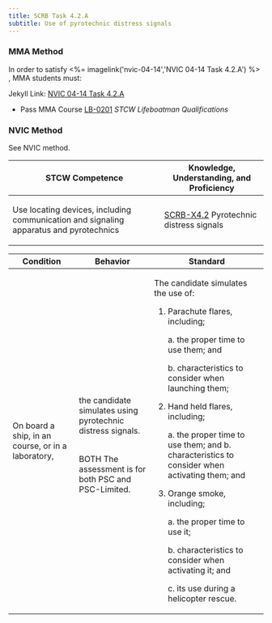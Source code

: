 ```yaml
---
title: SCRB Task 4.2.A 
subtitle: Use of pyrotechnic distress signals
---
```



### MMA Method

In order to satisfy <%= imagelink('nvic-04-14','NVIC 04-14  Task  4.2.A') %> , MMA students must:

Jekyll Link: [NVIC 04-14  Task  4.2.A](/stcw23/assets/images/nvic-04-14.pdf)

* Pass MMA Course  [LB-0201](LB-0201) *STCW Lifeboatman Qualifications*


### NVIC Method

<a onclick="togglevisibility('nvic_methods')" >See NVIC method.</a>

<div id='nvic_methods' class='hide'>

<table>
<thead>
<tr>
<th class='forty'> STCW Competence </th>
<th class='sixty'> Knowledge, Understanding, and Proficiency </th>
</tr>
</thead>




<tbody>
<tr><td markdown='1'>

Use locating devices, including communication and signaling apparatus and pyrotechnics

</td><td markdown='1'>

[SCRB-X4.2](../../tables/621.html#SCRB-X4.2) Pyrotechnic distress signals

</td></tr>


</tbody>
</table>


<table>
<thead>
<tr><th class='twenty'>  Condition </th><th class='twenty'> Behavior </th><th  class='sixty'>Standard </th></tr>
</thead>
<tbody >



<tr><td markdown='1'>

On board a ship, in an course, or in a laboratory,

</td><td markdown='1'>

the candidate simulates using pyrotechnic distress signals.

<br>

<div class="tooltip">BOTH
<span class="tooltiptext">
The assessment is for both PSC and PSC-Limited.
</span>
</div>


</td><td markdown='1'>

The candidate simulates the use of:

1. Parachute flares, including;

     a. the proper time to use them; and 

     b. characteristics to consider when launching them;

2. Hand held flares, including;

     a. the proper time to use them; and b. characteristics to consider when activating them; and 

3. Orange smoke, including;

     a. the proper time to use it;

     b. characteristics to consider when activating it; and 

     c. its use during a helicopter rescue. 

</td></tr>
</tbody>
</table>
</div>
